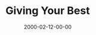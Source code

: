 ---
layout: message
category: message
series: "Loving Mondays"
title: "Giving Your Best"
date: 2000-02-12-00-00
message_id: 389
---